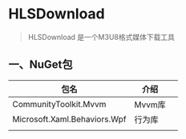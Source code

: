 # HLSDownload
> HLSDownload 是一个M3U8格式媒体下载工具

## 一、NuGet包

| 包名 | 介绍    |   |
|----|-------|---|
|  CommunityToolkit.Mvvm  | Mvvm库 |   |
|  Microsoft.Xaml.Behaviors.Wpf  | 行为库   |   |
|    |       |   |

